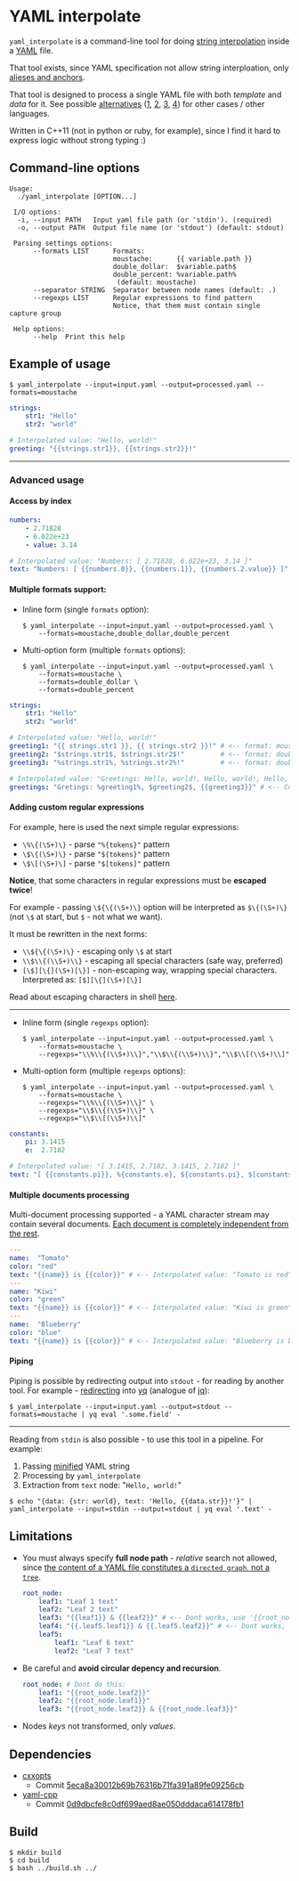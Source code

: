 # YAML interpolate

`yaml_interpolate` is a command-line tool for doing [string interpolation](https://en.wikipedia.org/wiki/String_interpolation) inside a [YAML](https://yaml.org/) file.

That tool exists, since YAML specification not allow string interploation, only [alieses and anchors](https://yaml.org/YAML_for_ruby.html#aliases_and_anchors).

That tool is designed to process a single YAML file with both *template* and *data* for it. See possible [alternatives](https://stackoverflow.com/questions/15777987/string-interpolation-in-yaml) ([1](https://stackoverflow.com/questions/13055753/passing-variables-inside-rails-internationalization-yml-file), [2](https://stackoverflow.com/questions/13178268/translation-in-yml-with-optional-parameter), [3](https://stackoverflow.com/questions/3141438/can-one-yaml-object-refer-to-another), [4](https://stackoverflow.com/questions/7169121/is-there-a-way-to-reference-a-constant-in-a-yaml-with-rails)) for other cases / other languages.

Written in C++11 (not in python or ruby, for example), since I find it hard to express logic without strong typing :)

## Command-line options

```text
Usage:
  ./yaml_interpolate [OPTION...]

 I/O options:
  -i, --input PATH   Input yaml file path (or 'stdin'). (required)
  -o, --output PATH  Output file name (or 'stdout') (default: stdout)

 Parsing settings options:
      --formats LIST      Formats:
                          moustache:      {{ variable.path }}
                          double_dollar:  $variable.path$
                          double_percent: %variable.path%
                           (default: moustache)
      --separator STRING  Separator between node names (default: .)
      --regexps LIST      Regular expressions to find pattern
                          Notice, that them must contain single capture group

 Help options:
      --help  Print this help
```

## Example of usage

```shell
$ yaml_interpolate --input=input.yaml --output=processed.yaml --formats=moustache
```

```yaml
strings:
    str1: "Hello"
    str2: "world"

# Interpolated value: "Hello, world!"
greeting: "{{strings.str1}}, {{strings.str2}}!"
```

----

### Advanced usage

#### Access by index

```yaml
numbers:
    - 2.71828
    - 6.022e+23
    - value: 3.14

# Interpolated value: "Numbers: [ 2.71828, 6.022e+23, 3.14 ]"
text: "Numbers: [ {{numbers.0}}, {{numbers.1}}, {{numbers.2.value}} ]"
```

#### Multiple formats support:

- Inline form (single `formats` option):
    ```shell
    $ yaml_interpolate --input=input.yaml --output=processed.yaml \
        --formats=moustache,double_dollar,double_percent
    ```
- Multi-option form (multiple `formats` options):
    ```shell
    $ yaml_interpolate --input=input.yaml --output=processed.yaml \
        --formats=moustache \
        --formats=double_dollar \
        --formats=double_percent
    ```

```yaml
strings:
    str1: "Hello"
    str2: "world"

# Interpolated value: "Hello, world!"
greeting1: "{{ strings.str1 }}, {{ strings.str2 }}!" # <-- format: moustache
greeting2: "$strings.str1$, $strings.str2$!"         # <-- format: double_dollar
greeting3: "%strings.str1%, %strings.str2%!"         # <-- format: double_percent

# Interpolated value: "Greetings: Hello, world!, Hello, world!, Hello, world!"
greetings: "Gretings: %greeting1%, $greeting2$, {{greeting3}}" # <-- Composite
```

#### Adding custom regular expressions

For example, here is used the next simple regular expressions:
- `\%\{(\S+)\}` - parse `"%{tokens}"` pattern
- `\$\{(\S+)\}` - parse `"${tokens}"` pattern
- `\$\[(\S+)\]` - parse `"$[tokens]"` pattern

**Notice**, that some characters in regular expressions must be **escaped twice**!

For example - passing `\${\{(\S+)\}` option will be interpreted as `$\{(\S+)\}` 
(not `\$` at start, but `$` - not what we want). 

It must be rewritten in the next forms:
- `\\${\{(\S+)\}`     - escaping only `\$` at start
- `\\$\\{(\\S+)\\}`   - escaping all special characters (safe way, preferred)
- `[\$][\{](\S+)[\}]` - non-escaping way, wrapping special characters. Interpreted as: `[$][\{](\S+)[\}]`

Read about escaping characters in shell [here](https://stackoverflow.com/questions/15783701/which-characters-need-to-be-escaped-when-using-bash).

----

- Inline form (single `regexps` option):
    ```shell
    $ yaml_interpolate --input=input.yaml --output=processed.yaml \
        --formats=moustache \
        --regexps="\\%\\{(\\S+)\\}","\\$\\{(\\S+)\\}","\\$\\[(\\S+)\\]"
    ```
- Multi-option form (multiple `regexps` options):
    ```shell
    $ yaml_interpolate --input=input.yaml --output=processed.yaml \
        --formats=moustache \
        --regexps="\\%\\{(\\S+)\\}" \
        --regexps="\\$\\{(\\S+)\\}" \
        --regexps="\\$\\[(\\S+)\\]"
    ```

```yaml
constants:
    pi: 3.1415
    e:  2.7182

# Interpolated value: "[ 3.1415, 2.7182, 3.1415, 2.7182 ]"
text: "[ {{constants.pi}}, %{constants.e}, ${constants.pi}, $[constants.e] ]"
```

#### Multiple documents processing

Multi-document processing supported - a YAML character stream may contain several documents. [Each document is completely independent from the rest](https://yaml.org/spec/1.2.2/#chapter-9-document-stream-productions).

```yaml
---
name:  "Tomato"
color: "red"
text: "{{name}} is {{color}}" # <-- Interpolated value: "Tomato is red"
---
name: "Kiwi"
color: "green"
text: "{{name}} is {{color}}" # <-- Interpolated value: "Kiwi is green"
---
name:  "Blueberry"
color: "blue"
text: "{{name}} is {{color}}" # <-- Interpolated value: "Blueberry is blue"
```

#### Piping

Piping is possible by redirecting output into `stdout` - for reading by another tool. For example - [redirecting](https://stackoverflow.com/a/59605210/) into [yq](https://mikefarah.gitbook.io/yq/) (analogue of [jq](https://stedolan.github.io/jq/)):

```shell
$ yaml_interpolate --input=input.yaml --output=stdout --formats=moustache | yq eval '.some.field' -
```

----

Reading from `stdin` is also possible - to use this tool in a pipeline. For example:
1. Passing [minified](https://onlineyamltools.com/minify-yaml) YAML string
2. Processing by `yaml_interpolate`
3. Extraction from `text` node: "`Hello, world!`"

```shell
$ echo "{data: {str: world}, text: 'Hello, {{data.str}}!'}" | yaml_interpolate --input=stdin --output=stdout | yq eval '.text' -
```

## Limitations

- You must always specify **full node path** - *relative* search not allowed, since [the content of a YAML file constitutes a `directed graph`, not a `tree`](https://stackoverflow.com/a/63579139/).
    ```yaml
    root_node:
        leaf1: "Leaf 1 text"
        leaf2: "Leaf 2 text"
        leaf3: "{{leaf1}} & {{leaf2}}" # <-- Dont works, use '{{root_node.leaf1}} & {{root_node.leaf2}}'
        leaf4: "{{.leaf5.leaf1}} & {{.leaf5.leaf2}}" # <-- Dont works, use '{{root_node.leaf5.leaf1}} & {{root_node.leaf5.leaf2}}'
        leaf5:
            leaf1: "Leaf 6 text"
            leaf2: "Leaf 7 text"
    ```
- Be careful and **avoid circular depency and recursion**.
    ```yaml
    root_node: # Dont do this:
        leaf1: "{{root_node.leaf2}}"
        leaf2: "{{root_node.leaf1}}"
        leaf3: "{{root_node.leaf2}} & {{root_node.leaf3}}"
    ```
- Nodes *keys* not transformed, only *values*.

## Dependencies

- [cxxopts](https://github.com/jarro2783/cxxopts)
    - Commit [5eca8a30012b69b76316b71fa391a89fe09256cb](https://github.com/jarro2783/cxxopts/commit/5eca8a30012b69b76316b71fa391a89fe09256cb)
- [yaml-cpp](https://github.com/jbeder/yaml-cpp)
    - Commit [0d9dbcfe8c0df699aed8ae050dddaca614178fb1](https://github.com/jbeder/yaml-cpp/commit/0d9dbcfe8c0df699aed8ae050dddaca614178fb1)

## Build

```shell
$ mkdir build
$ cd build
$ bash ../build.sh ../
```